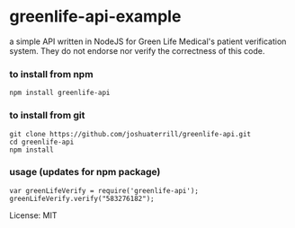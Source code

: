 # greenlife-api-example

a simple API written in NodeJS for Green Life Medical's patient verification system. They do not endorse nor verify the correctness of this code.

### to install from npm
```
npm install greenlife-api
```

### to install from git
```
git clone https://github.com/joshuaterrill/greenlife-api.git
cd greenlife-api
npm install
```

### usage (updates for npm package)
```
var greenLifeVerify = require('greenlife-api');
greenLifeVerify.verify("583276182");
```

License: MIT
